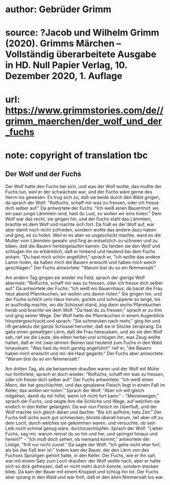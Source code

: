 # author: Gebrüder Grimm
# source: ?Jacob und Wilhelm Grimm (2020). Grimms Märchen – Vollständig überarbeitete Ausgabe in HD. Null Papier Verlag, 10. Dezember 2020, 1. Auflage
# url: https://www.grimmstories.com/de//grimm_maerchen/der_wolf_und_der_fuchs
# note: copyright of translation tbc

## Der Wolf und der Fuchs 

Der Wolf hatte den Fuchs bei sich, und was der Wolf wollte, das mußte
der Fuchs tun, weil er der schwächste war, und der Fuchs wäre gerne des
Herrn los gewesen. Es trug sich zu, daß sie beide durch den Wald gingen,
da sprach der Wolf: "Rotfuchs, schaff mir was zu fressen, oder ich
fresse dich selber auf." Da antwortete der Fuchs: "Ich weiß einen
Bauernhof, wo ein paar junge Lämmlein sind, hast du Lust, so wollen wir
eins holen." Dem Wolf war das recht, sie gingen hin, und der Fuchs
stahl das Lämmlein, brachte es dem Wolf und machte sich fort. Da fraß es
der Wolf auf, war aber damit noch nicht zufrieden, sondern wollte das
andere dazu haben und ging, es zu holen. Weil er es aber so ungeschickt
machte, ward es die Mutter vom Lämmlein gewahr und fing an entsetzlich
zu schreien und zu bIäen, daß die Bauern herbeigelaufen kamen. Da fanden
sie den Wolf und schlugen ihn so erbärmlich, daß er hinkend und heulend
bei dem Fuchs ankam. "Du hast mich schön angeführt," sprach er, "ich
wollte das andere Lamm holen, da haben mich die Bauern erwischt und
haben mich weich geschlagen." Der Fuchs antwortete: "Warum bist du so
ein Nimmersatt."

Am andern Tag gingen sie wieder ins Feld, sprach der gierige Wolf
abermals: "Rotfuchs, schaff mir was zu fressen, oder ich fresse dich
selber auf." Da antwortete der Fuchs: "Ich weiß ein Bauernhaus, da
backt die Frau heut abend Pfannkuchen, wir wollen uns davon holen." Sie
gingen hin, und der Fuchs schlich ums Haus herum, guckte und schnupperte
so lange, bis er ausfindig machte, wo die Schüssel stand, zog dann sechs
Pfannkuchen herab und brachte sie dem Wolf. "Da hast du zu fressen,"
sprach er zu ihm und ging seiner Wege. Der Wolf hatte die Pfannkuchen in
einem Augenblick hinuntergeschluckt und sprach: "Sie schmecken nach
mehr," ging hin und riß geradezu die ganze Schüssel herunter, daß sie
in Stücke zersprang. Da gabs einen gewaltigen Lärm, daß die Frau
herauskam, und als sie den Wolf sah, rief sie die Leute, die eilten
herbei und schlugen ihn, was Zeug wollte halten, daß er mit zwei lahmen
Beinen laut heulend zum Fuchs in den Wald hinauskam. "Was hast du mich
garstig angeführt!" rief er, "die Bauern haben mich erwischt und mir
die Haut gegerbt." Der Fuchs aber antwortete: "Warum bist du so ein
Nimmersatt."

Am dritten Tag, als sie beisammen draußen waren und der Wolf mit Mühe
nur forthinkte, sprach er doch wieder: "Rotfuchs, schaff mir was zu
fressen, oder ich fresse dich selber auf." Der Fuchs antwortete: "Ich
weiß einen Mann, der hat geschlachtet, und das gesalzene Fleisch liegt
in einem Faß im Keller, das wollen wir holen." Sprach der Wolf: "Aber
ich will gleich mitgehen, damit du mir hilfst, wenn ich nicht fort
kann." - "Meinetwegen," sprach der Fuchs, und zeigte ihm die Schliche
und Wege, auf welchen sie endlich in den Keller gelangten. Da war nun
Fleisch im Überfluß, und der Wolf machte sich gleich daran und dachte:
"Bis ich aufhöre, hats Zeit." Der Fuchs ließ sichs auch gut schmecken,
blickte überall herum, lief aber oft zu dem Loch, durch welches sie
gekommen waren, und versuchte, ob sein Leib noch schmal genug wäre,
durchzuschlüpfen. Sprach der Wolf: "Lieber Fuchs, sag mir, warum rennst
du so hin und her, und springst hinaus und herein?" - "Ich muß doch
sehen, ob niemand kommt," antwortete der Listige, "friß nur nicht
zuviel." Da sagte der Wolf: "Ich gehe nicht eher fort, als bis das Faß
leer ist." Indem kam der Bauer, der den Lärm von des Fuchses Sprüngen
gehört hatte, in den Keller. Der Fuchs, wie er ihn sah, war mit einem
Satz zum Loch draußen: der Wolf wollte nach, aber er hatte sich so dick
gefressen, daß er nicht mehr durch konnte, sondern stecken blieb. Da kam
der Bauer mit einem Knüppel und schlug ihn tot. Der Fuchs aber sprang in
den Wald und war froh, daß er den alten Nimmersatt los war.
